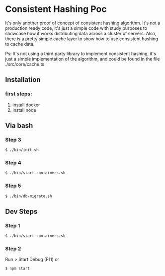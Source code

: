 # Consistent Hashing Poc
It's only another proof of concept of consistent hashing algorithm. It's not a production ready code, it's just a simple code with study purposes to showcase how it works distributing data across a cluster of servers. Also, there is a pretty simple cache layer to show how to use consistent hashing to cache data.

Ps: It's not using a third party library to implement consistent hashing, it's just a simple implementation of the algorithm, and could be found in the file ./src/core/cache.ts

## Installation
### first steps:
  1. install docker
  2. install node

## Via bash
  ### Step 3
  ```bash
  $ ./bin/init.sh
  ```
  ### Step 4
  ```bash
  $ ./bin/start-containers.sh
  ```
  ### Step 5
  ```bash
  $ ./bin/db-migrate.sh
  ```

## Dev Steps
  ### Step 1
  ```bash
  $ ./bin/start-containers.sh
  ```
  ### Step 2
  Run > Start Debug (F11)
  or
  ```bash
  $ npm start
  ```